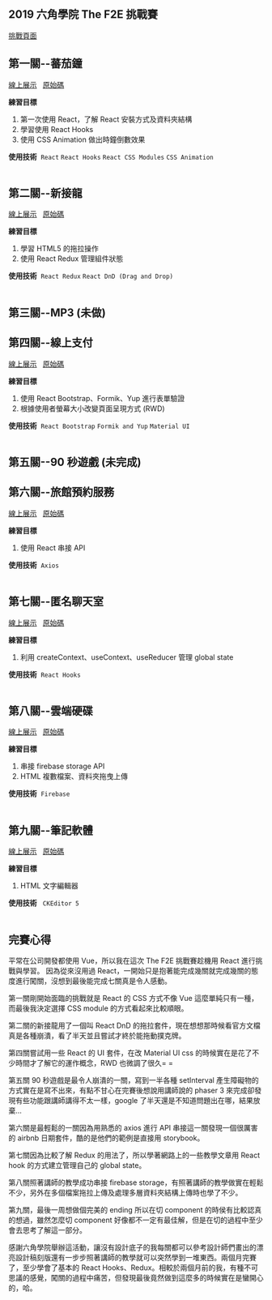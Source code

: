 ## 2019 六角學院 The F2E 挑戰賽

<a href="https://challenge.thef2e.com/user/3105" target="_blank">挑戰頁面</a>

## 第一關--蕃茄鐘

<a href="https://bcjohnblue.github.io/F2E_2nd/#/tomato-clock" target="_blank">線上展示</a>&nbsp;&nbsp;&nbsp;<a href="https://github.com/bcjohnblue/F2E_2nd/tree/master/src/projects/TomatoClock" target="_blank">原始碼</a>

**練習目標**

1. 第一次使用 React，了解 React 安裝方式及資料夾結構
2. 學習使用 React Hooks
3. 使用 CSS Animation 做出時鐘倒數效果

**使用技術** &nbsp;`React` `React Hooks` `React CSS Modules` `CSS Animation`
<br />
<br />

## 第二關--新接龍

<a href="https://bcjohnblue.github.io/F2E_2nd/#/solitaire" target="_blank">線上展示</a>&nbsp;&nbsp;&nbsp;<a href="https://github.com/bcjohnblue/F2E_2nd/tree/master/src/projects/Solitaire" target="_blank">原始碼</a>

**練習目標**

1. 學習 HTML5 的拖拉操作
2. 使用 React Redux 管理組件狀態

**使用技術** &nbsp;`React Redux` `React DnD (Drag and Drop)`
<br />
<br />

## 第三關--MP3 (未做)

## 第四關--線上支付

<a href="https://bcjohnblue.github.io/F2E_2nd/#/online-pay" target="_blank">線上展示</a>&nbsp;&nbsp;&nbsp;<a href="https://github.com/bcjohnblue/F2E_2nd/tree/master/src/projects/OnlinePay" target="_blank">原始碼</a>

**練習目標**

1. 使用 React Bootstrap、Formik、Yup 進行表單驗證
2. 根據使用者螢幕大小改變頁面呈現方式 (RWD)

**使用技術** &nbsp;`React Bootstrap` `Formik and Yup` `Material UI`
<br />
<br />

## 第五關--90 秒遊戲 (未完成)

## 第六關--旅館預約服務

<a href="https://bcjohnblue.github.io/F2E_2nd/#/hotel" target="_blank">線上展示</a>&nbsp;&nbsp;&nbsp;<a href="https://github.com/bcjohnblue/F2E_2nd/tree/master/src/projects/Hotel" target="_blank">原始碼</a>

**練習目標**

1. 使用 React 串接 API

**使用技術** &nbsp;`Axios`
<br />
<br />

## 第七關--匿名聊天室

<a href="https://bcjohnblue.github.io/F2E_2nd/#/chatroom" target="_blank">線上展示</a>&nbsp;&nbsp;&nbsp;<a href="https://github.com/bcjohnblue/F2E_2nd/tree/master/src/projects/Chatroom" target="_blank">原始碼</a>

**練習目標**

1. 利用 createContext、useContext、useReducer 管理 global state

**使用技術** &nbsp;`React Hooks`
<br />
<br />

## 第八關--雲端硬碟

<a href="https://bcjohnblue.github.io/F2E_2nd/#/hard-drive" target="_blank">線上展示</a>&nbsp;&nbsp;&nbsp;<a href="https://github.com/bcjohnblue/F2E_2nd/tree/master/src/projects/HardDrive" target="_blank">原始碼</a>

**練習目標**

1. 串接 firebase storage API
2. HTML 複數檔案、資料夾拖曳上傳

**使用技術** &nbsp;`Firebase`
<br />
<br />

## 第九關--筆記軟體

<a href="https://bcjohnblue.github.io/F2E_2nd/#/note" target="_blank">線上展示</a>&nbsp;&nbsp;&nbsp;<a href="https://github.com/bcjohnblue/F2E_2nd/tree/master/src/projects/Note" target="_blank">原始碼</a>

**練習目標**

1. HTML 文字編輯器

**使用技術** &nbsp; `CKEditor 5`
<br />
<br />

## 完賽心得

平常在公司開發都使用 Vue，所以我在這次 The F2E 挑戰賽趁機用 React 進行挑戰與學習。
因為從來沒用過 React，一開始只是抱著能完成幾關就完成幾關的態度進行闖關，沒想到最後能完成七關真是令人感動。

第一關剛開始面臨的挑戰就是 React 的 CSS 方式不像 Vue 這麼單純只有一種，而最後我決定選擇 CSS module 的方式看起來比較順眼。

第二關的新接龍用了一個叫 React DnD 的拖拉套件，現在想想那時候看官方文檔真是各種崩潰，看了半天並且嘗試才終於能拖動撲克牌。

第四關嘗試用一些 React 的 UI 套件，在改 Material UI css 的時候實在是花了不少時間才了解它的運作概念，RWD 也微調了很久= =

第五關 90 秒遊戲是最令人崩潰的一關，寫到一半各種 setInterval 產生障礙物的方式實在是寫不出來，有點不甘心在完賽後想說用講師說的 phaser 3 來完成卻發現有些功能跟講師講得不太一樣，google 了半天還是不知道問題出在哪，結果放棄...

第六關是最輕鬆的一關因為用熟悉的 axios 進行 API 串接這一關發現一個很厲害的 airbnb 日期套件，酷的是他們的範例是直接用 storybook。

第七關因為比較了解 Redux 的用法了，所以學著網路上的一些教學文章用 React hook 的方式建立管理自己的 global state。

第八關照著講師的教學成功串接 firebase storage，有照著講師的教學做實在輕鬆不少，另外在多個檔案拖拉上傳及處理多層資料夾結構上傳時也學了不少。

第九關，最後一周想做個完美的 ending 所以在切 component 的時侯有比較認真的想過，雖然怎麼切 component 好像都不一定有最佳解，但是在切的過程中至少會去思考了解這一部分。

感謝六角學院舉辦這活動，讓沒有設計底子的我每關都可以參考設計師們畫出的漂亮設計稿刻版還有一步步照著講師的教學就可以突然學到一堆東西。兩個月完賽了，至少學會了基本的 React Hooks、Redux。相較於兩個月前的我，有種不可思議的感覺，闖關的過程中痛苦，但發現最後竟然做到這麼多的時候實在是蠻開心的，哈。
